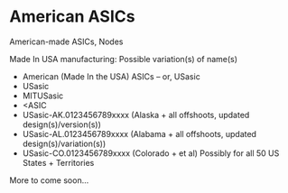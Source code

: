 # American ASICs

American-made ASICs, Nodes

Made In USA manufacturing:
Possible variation(s) of name(s)
- American (Made In the USA) ASICs – or, USasic
- USasic
- MITUSasic
- <ASIC
- USasic-AK.0123456789xxxx (Alaska + all offshoots, updated design(s)/version(s))
- USasic-AL.0123456789xxxx (Alabama + all offshoots, updated design(s)/variation(s))
- USasic-CO.0123456789xxxx (Colorado + et al)
Possibly for all 50 US States + Territories

More to come soon...